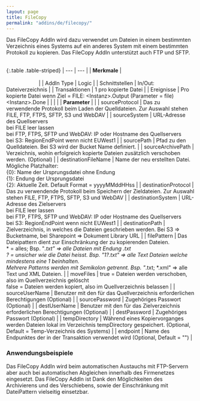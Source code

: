 ```yaml
---
layout: page
title: FileCopy
permalink: "addins/de/filecopy/"
---
```


Das FileCopy AddIn wird dazu verwendet um Dateien in einem bestimmten Verzeichnis eines Systems auf ein anderes System mit einem bestimmten Protokoll zu kopieren. Das FileCopy AddIn unterstützt auch FTP und SFTP.<br /><br />

{:.table .table-striped}
| --- | --- |
| __Merkmale__ | &nbsp;&nbsp;&nbsp;&nbsp;&nbsp;&nbsp;&nbsp;&nbsp;&nbsp;&nbsp;&nbsp;&nbsp;&nbsp;&nbsp;&nbsp;&nbsp;&nbsp;&nbsp;&nbsp;&nbsp;&nbsp;&nbsp;&nbsp;&nbsp;&nbsp;&nbsp;&nbsp;&nbsp;&nbsp;&nbsp;&nbsp;&nbsp;&nbsp;&nbsp;&nbsp;&nbsp;&nbsp;&nbsp;&nbsp;&nbsp;&nbsp;&nbsp;&nbsp;&nbsp;&nbsp;&nbsp;&nbsp;&nbsp;&nbsp;&nbsp;&nbsp;&nbsp;&nbsp;&nbsp;&nbsp;&nbsp;&nbsp;&nbsp;&nbsp;&nbsp;&nbsp;&nbsp;&nbsp;&nbsp;&nbsp;&nbsp;&nbsp;&nbsp;&nbsp;&nbsp;&nbsp;&nbsp;&nbsp;&nbsp;&nbsp;&nbsp;&nbsp;&nbsp;&nbsp;&nbsp;&nbsp;&nbsp;&nbsp;&nbsp;&nbsp;&nbsp;&nbsp;&nbsp;&nbsp;&nbsp;&nbsp;&nbsp;&nbsp;&nbsp;&nbsp;&nbsp;&nbsp;&nbsp;&nbsp;&nbsp;&nbsp;&nbsp;&nbsp;&nbsp;&nbsp;&nbsp;&nbsp;&nbsp;&nbsp;&nbsp;&nbsp;&nbsp;&nbsp;&nbsp;&nbsp;&nbsp;&nbsp;&nbsp;&nbsp;&nbsp;&nbsp;&nbsp;&nbsp;&nbsp;&nbsp;&nbsp;&nbsp;&nbsp;&nbsp;&nbsp;&nbsp;&nbsp;&nbsp;&nbsp;&nbsp;&nbsp;&nbsp;&nbsp;&nbsp;&nbsp;&nbsp;&nbsp;&nbsp;&nbsp;&nbsp;&nbsp;&nbsp;&nbsp;&nbsp; |
| AddIn Type | Logic |
| Schnittstellen | In/Out: Dateiverzeichnis |
| Transaktionen | 1 pro kopierte Datei |
| Ereignisse | Pro kopierte Datei wenn Ziel = FILE: &lt;Instanz&gt;.Output (Parameter = file)<br />&lt;Instanz&gt;.Done |
| | |
| __Parameter__ | |
| sourceProtocol | Das zu verwendende Protokoll beim Laden der Quelldateien. Zur Auswahl stehen FILE, FTP, FTPS, SFTP, S3 und WebDAV |
| sourceSystem | URL-Adresse des Quellservers <br />bei FILE leer lassen<br/>bei FTP, FTPS, SFTP und WebDAV: IP oder Hostname des Quellservers <br />bei S3: RegionEndPoint wenn nicht EUWest1 |
| sourcePath | Pfad zu den Quelldateien. Bei S3 wird der Bucket Name definiert. |
| sourceArchivePath | Verzeichnis, wohin erfolgreich kopierte Dateien zusätzlich verschoben werden. (Optional) |
| destinationFileName | Name der neu erstellten Datei. Mögliche Platzhalter: <br /> {0}: Name der Ursprungsdatei ohne Endung <br /> {1}: Endung der Ursprungsdatei <br /> {2}: Aktuelle Zeit. Default Format = yyyyMMddHHss |
| destinationProtocol | Das zu verwendende Protokoll beim Speichern der Zieldateien. Zur Auswahl stehen FILE, FTP, FTPS, SFTP, S3 und WebDAV |
| destinationSystem | URL-Adresse des Zielservers<br />bei FILE leer lassen<br/>bei FTP, FTPS, SFTP und WebDAV: IP oder Hostname des Quellservers <br /> bei S3: RegionEndPoint wenn nicht EUWest1 |
| destinationPath | Zielverzeichnis, in welches die Dateien geschrieben werden. Bei S3 => Bucketname, bei Sharepoint => Dokument Library URL |
| filePattern | Das Dateipattern dient zur Einschränkung der zu kopierenden Dateien. <br /> * = alles; Bsp. "*.txt" => alle Dateien mit Endung .txt <br />? = unsicher wie die Datei heisst. Bsp. "1?.txt" => alle Text Dateien welche mindestens eine 1 beinhalten. <br />Mehrere Patterns werden mit Semikolon getrennt. Bsp. "*.txt; *.xml" => alle Text und XML Dateien. |
| moveFiles | true = Dateien werden verschoben, also im Quellverzeichnis  gelöscht<br />false = Dateien werden kopiert, also im Quellverzeichnis belassen |
| sourceUserName | Benutzer mit den für das Quellverzeichnis erforderlichen Berechtigungen (Optional) |
| sourcePassword | Zugehöriges Passwort (Optional) |
| destUserName | Benutzer mit den für das Zielverzeichnis erforderlichen Berechtigungen (Optional) |
| destPassword | Zugehöriges Passwort (Optional) |
| tempDirectory | Während eines Kopiervorganges werden Dateien lokal im Verzeichnis tempDirectory gespeichert. (Optional, Default = Temp-Verzeichnis des Systems) |
| endpoint | Name des Endpunktes der in der Transaktion verwendet wird (Optional, Default = "") |


### Anwendungsbeispiele

Das FileCopy AddIn wird beim automatischen Austauchs mit FTP-Servern aber auch bei automatischen Abgleichen innerhalb des Firmenetzes eingesetzt.
Das FileCopy AddIn ist Dank den Möglichkeiten des Archivierens und des Verschiebens, sowie der Einschränkung mit DateiPattern vielseitig einsetzbar.

